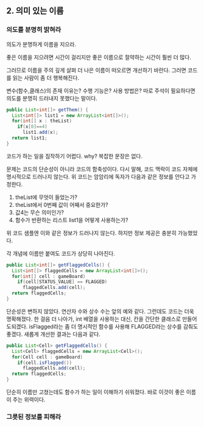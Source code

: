 ## 2. 의미 있는 이름

### 의도를 분명히 밝혀라
의도가 분명하게 이름을 지으라.

좋은 이름을 지으려면 시간이 걸리지만 좋은 이름으로 절약하는 시간이 훨씬 더 많다.

그러므로 이름을 주의 깊게 살펴 더 나은 이름이 떠오르면 개선하기 바란다.
그러면 코드를 읽는 사람이 좀 더 행복해진다.

변수(함수,클래스)의 존재 이유는?
수행 기능은?
사용 방법은?
따로 주석이 필요하다면 의도를 분명히 드러내지 못했다는 말이다.
```java
public List<int[]> getThem() {
  List<int[]> list1 = new ArrayList<int[]>();
  for(int[] x : theList)
    if(x[0]==4)
      list1.add(x);
  return list1;
}
```
코드가 하는 일을 짐작하기 어렵다. 
why? 복잡한 문장은 없다.

문제는 코드의 단순성이 아니라 코드의 함축성이다.
다시 말해, 코드 맥락이 코드 자체에 명시적으로 드러나지 않는다.
위 코드는 암암리에 독자가 다음과 같은 정보를 안다고 가정한다.
1. theList에 무엇이 들었는가?
2. theList에서 0번째 값이 어째서 중요한가?
3. 값4는 무슨 의미인가?
4. 함수가 반환하는 리스트 list1을 어떻게 사용하는가?

위 코드 샘플엔 이와 같은 정보가 드러나지 않는다. 하지만 정보 제공은 충분히 가능했었다.

각 개념에 이름만 붙여도 코드가 상당히 나아진다.
```java
public List<int[]> getFlaggedCells() {
  List<int[]> flaggedCells = new ArrayList<int[]>();
  for(int[] cell : gameBoard)
    if(cell[STATUS_VALUE] == FLAGGED)
      flaggedCells.add(cell);
  return flaggedCells;
}
```
단순성은 변하지 않았다. 연산자 수와 상수 수는 앞의 예와 같다.
그런데도 코드는 더욱 명확해졌다.
한 걸음 더 나아가, int 배열을 사용하는 대신, 칸을 간단한 클래스로 만들어도되겠다.
isFlagged라는 좀 더 명시적인 함수를 사용해 FLAGGED라는 상수를 감춰도 좋겠다.
새롭게 개선한 결과는 다음과 같다.
```java
public List<Cell> getFlaggedCells() {
  List<Cell> flaggedCells = new ArrayList<Cell>();
  for(Cell cell : gameBoard)
    if(cell.isFlagged())
      flaggedCells.add(cell);
  return flaggedCells;
}
```
단순히 이름만 고쳤는데도 함수가 하는 일이 이해하기 쉬워졌다. 바로 이것이 좋은 이름이 주는 위력이다.

### 그릇된 정보를 피해라
